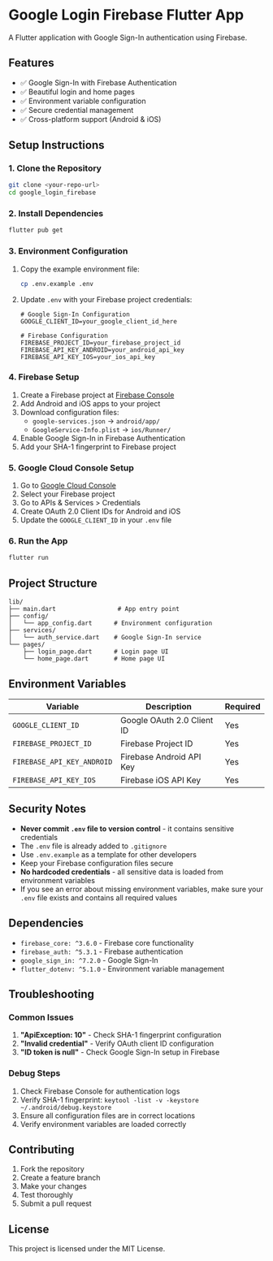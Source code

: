 # Google Login Firebase Flutter App

A Flutter application with Google Sign-In authentication using Firebase.

## Features

- ✅ Google Sign-In with Firebase Authentication
- ✅ Beautiful login and home pages
- ✅ Environment variable configuration
- ✅ Secure credential management
- ✅ Cross-platform support (Android & iOS)

## Setup Instructions

### 1. Clone the Repository

```bash
git clone <your-repo-url>
cd google_login_firebase
```

### 2. Install Dependencies

```bash
flutter pub get
```

### 3. Environment Configuration

1. Copy the example environment file:

   ```bash
   cp .env.example .env
   ```

2. Update `.env` with your Firebase project credentials:

   ```env
   # Google Sign-In Configuration
   GOOGLE_CLIENT_ID=your_google_client_id_here

   # Firebase Configuration
   FIREBASE_PROJECT_ID=your_firebase_project_id
   FIREBASE_API_KEY_ANDROID=your_android_api_key
   FIREBASE_API_KEY_IOS=your_ios_api_key
   ```

### 4. Firebase Setup

1. Create a Firebase project at [Firebase Console](https://console.firebase.google.com/)
2. Add Android and iOS apps to your project
3. Download configuration files:
   - `google-services.json` → `android/app/`
   - `GoogleService-Info.plist` → `ios/Runner/`
4. Enable Google Sign-In in Firebase Authentication
5. Add your SHA-1 fingerprint to Firebase project

### 5. Google Cloud Console Setup

1. Go to [Google Cloud Console](https://console.cloud.google.com/)
2. Select your Firebase project
3. Go to APIs & Services > Credentials
4. Create OAuth 2.0 Client IDs for Android and iOS
5. Update the `GOOGLE_CLIENT_ID` in your `.env` file

### 6. Run the App

```bash
flutter run
```

## Project Structure

```
lib/
├── main.dart                 # App entry point
├── config/
│   └── app_config.dart      # Environment configuration
├── services/
│   └── auth_service.dart    # Google Sign-In service
└── pages/
    ├── login_page.dart      # Login page UI
    └── home_page.dart       # Home page UI
```

## Environment Variables

| Variable                   | Description                | Required |
| -------------------------- | -------------------------- | -------- |
| `GOOGLE_CLIENT_ID`         | Google OAuth 2.0 Client ID | Yes      |
| `FIREBASE_PROJECT_ID`      | Firebase Project ID        | Yes      |
| `FIREBASE_API_KEY_ANDROID` | Firebase Android API Key   | Yes      |
| `FIREBASE_API_KEY_IOS`     | Firebase iOS API Key       | Yes      |

## Security Notes

- **Never commit `.env` file to version control** - it contains sensitive credentials
- The `.env` file is already added to `.gitignore`
- Use `.env.example` as a template for other developers
- Keep your Firebase configuration files secure
- **No hardcoded credentials** - all sensitive data is loaded from environment variables
- If you see an error about missing environment variables, make sure your `.env` file exists and contains all required values

## Dependencies

- `firebase_core: ^3.6.0` - Firebase core functionality
- `firebase_auth: ^5.3.1` - Firebase authentication
- `google_sign_in: ^7.2.0` - Google Sign-In
- `flutter_dotenv: ^5.1.0` - Environment variable management

## Troubleshooting

### Common Issues

1. **"ApiException: 10"** - Check SHA-1 fingerprint configuration
2. **"Invalid credential"** - Verify OAuth client ID configuration
3. **"ID token is null"** - Check Google Sign-In setup in Firebase

### Debug Steps

1. Check Firebase Console for authentication logs
2. Verify SHA-1 fingerprint: `keytool -list -v -keystore ~/.android/debug.keystore`
3. Ensure all configuration files are in correct locations
4. Verify environment variables are loaded correctly

## Contributing

1. Fork the repository
2. Create a feature branch
3. Make your changes
4. Test thoroughly
5. Submit a pull request

## License

This project is licensed under the MIT License.
